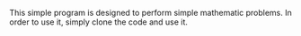 This simple program is designed to perform simple mathematic problems. In order to use it, simply clone the code and use it.
